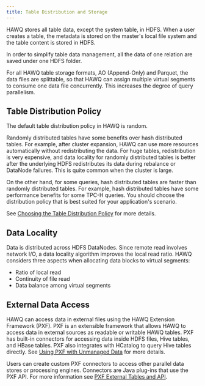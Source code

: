 ```yaml
---
title: Table Distribution and Storage
---
```


<!--
Licensed to the Apache Software Foundation (ASF) under one
or more contributor license agreements.  See the NOTICE file
distributed with this work for additional information
regarding copyright ownership.  The ASF licenses this file
to you under the Apache License, Version 2.0 (the
"License"); you may not use this file except in compliance
with the License.  You may obtain a copy of the License at

  http://www.apache.org/licenses/LICENSE-2.0

Unless required by applicable law or agreed to in writing,
software distributed under the License is distributed on an
"AS IS" BASIS, WITHOUT WARRANTIES OR CONDITIONS OF ANY
KIND, either express or implied.  See the License for the
specific language governing permissions and limitations
under the License.
-->

HAWQ stores all table data, except the system table, in HDFS. When a user creates a table, the metadata is stored on the master's local file system and the table content is stored in HDFS.

In order to simplify table data management, all the data of one relation are saved under one HDFS folder.

For all HAWQ table storage formats, AO \(Append-Only\) and Parquet, the data files are splittable, so that HAWQ can assign multiple virtual segments to consume one data file concurrently. This increases the degree of query parallelism.

## Table Distribution Policy

The default table distribution policy in HAWQ is random.

Randomly distributed tables have some benefits over hash distributed tables. For example, after cluster expansion, HAWQ can use more resources automatically without redistributing the data. For huge tables, redistribution is very expensive, and data locality for randomly distributed tables is better after the underlying HDFS redistributes its data during rebalance or DataNode failures. This is quite common when the cluster is large.

On the other hand, for some queries, hash distributed tables are faster than randomly distributed tables. For example, hash distributed tables have some performance benefits for some TPC-H queries. You should choose the distribution policy that is best suited for your application's scenario.

See [Choosing the Table Distribution Policy](../ddl/ddl-table/index.html) for more details.

## Data Locality

Data is distributed across HDFS DataNodes. Since remote read involves network I/O, a data locality algorithm improves the local read ratio. HAWQ considers three aspects when allocating data blocks to virtual segments:

-   Ratio of local read
-   Continuity of file read
-   Data balance among virtual segments

## External Data Access

HAWQ can access data in external files using the HAWQ Extension Framework (PXF).
PXF is an extensible framework that allows HAWQ to access data in external
sources as readable or writable HAWQ tables. PXF has built-in connectors for
accessing data inside HDFS files, Hive tables, and HBase tables. PXF also
integrates with HCatalog to query Hive tables directly. See [Using PXF
with Unmanaged Data](../pxf/HawqExtensionFrameworkPXF/index.html) for more
details.

Users can create custom PXF connectors to access other parallel data stores or
processing engines. Connectors are Java plug-ins that use the PXF API. For more
information see [PXF External Tables and API](../pxf/PXFExternalTableandAPIReference/index.html).
